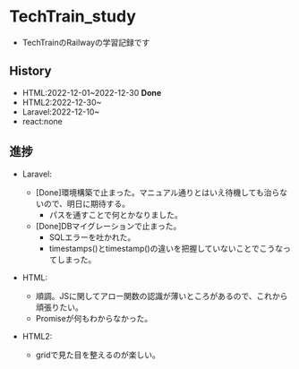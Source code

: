 # TechTrain_study
- TechTrainのRailwayの学習記録です

## History
- HTML:2022-12-01~2022-12-30 **Done**
- HTML2:2022-12-30~
- Laravel:2022-12-10~
- react:none

## 進捗
- Laravel:
    - [Done]環境構築で止まった。マニュアル通りとはいえ待機しても治らないので、明日に期待する。
        - パスを通すことで何とかなりました。
    - [Done]DBマイグレーションで止まった。
        - SQLエラーを吐かれた。
        - timestamps()とtimestamp()の違いを把握していないことでこうなってしまった。   
- HTML:
    - 順調。JSに関してアロー関数の認識が薄いところがあるので、これから頑張りたい。
    - Promiseが何もわからなかった。
    
- HTML2:
    - gridで見た目を整えるのが楽しい。